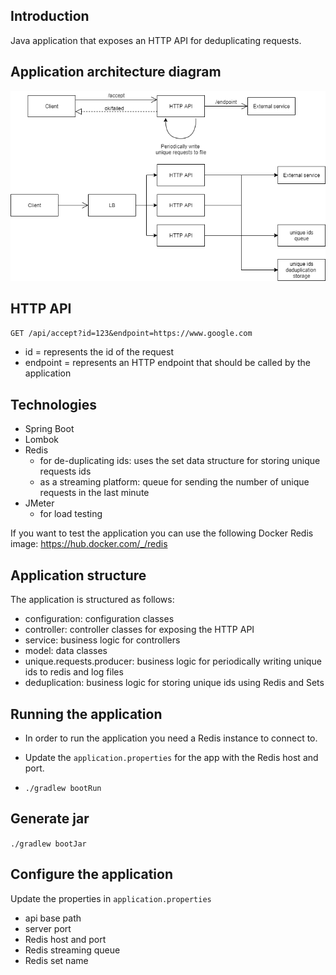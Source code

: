 ## Introduction

Java application that exposes an HTTP API for deduplicating requests.

## Application architecture diagram

![alt text](component-diagram.png "Component Diagram")

## HTTP API

`GET /api/accept?id=123&endpoint=https://www.google.com`
- id = represents the id of the request
- endpoint = represents an HTTP endpoint that should be called by the application

## Technologies

- Spring Boot
- Lombok
- Redis
  - for de-duplicating ids: uses the set data structure for storing unique requests ids
  - as a streaming platform: queue for sending the number of unique requests in the last minute
- JMeter
  - for load testing

If you want to test the application you can use the following Docker Redis image: https://hub.docker.com/_/redis


## Application structure

The application is structured as follows:
- configuration: configuration classes
- controller: controller classes for exposing the HTTP API
- service: business logic for controllers
- model: data classes
- unique.requests.producer: business logic for periodically writing unique ids to redis and log files
- deduplication: business logic for storing unique ids using Redis and Sets

## Running the application

- In order to run the application you need a Redis instance to connect to. 
- Update the `application.properties` for the app with the Redis host and port.

- `./gradlew bootRun`

## Generate jar
`./gradlew bootJar`

## Configure the application

Update the properties in `application.properties`
- api base path
- server port
- Redis host and port
- Redis streaming queue
- Redis set name
